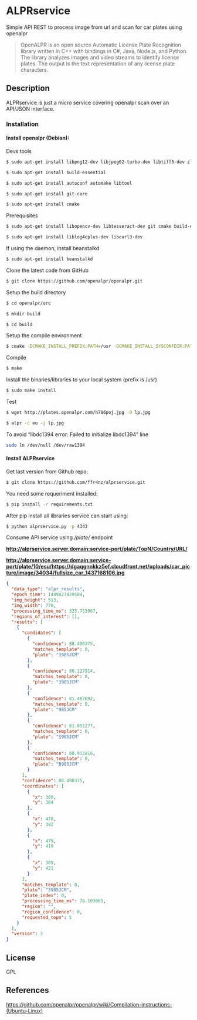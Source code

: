 # ALPRservice

Simple API REST to process image from url and scan for car plates using openalpr

> OpenALPR is an open source Automatic License Plate Recognition library written in C++ with bindings in C#, Java, Node.js, and Python. The library analyzes images and video streams to identify license plates. The output is the text representation of any license plate characters.

## Description

ALPRservice is just a micro service covering openalpr scan over an API/JSON interface.

### Installation

#### Install openalpr (Debian):

Devs tools

```sh
$ sudo apt-get install libpng12-dev libjpeg62-turbo-dev libtiff5-dev zlib1g-dev

$ sudo apt-get install build-essential

$ sudo apt-get install autoconf automake libtool

$ sudo apt-get install git-core

$ sudo apt-get install cmake
```

Prerequisites

```sh
$ sudo apt-get install libopencv-dev libtesseract-dev git cmake build-essential libleptonica-dev

$ sudo apt-get install liblog4cplus-dev libcurl3-dev
```

If using the daemon, install beanstalkd

```sh
$ sudo apt-get install beanstalkd
```

Clone the latest code from GitHub

```sh
$ git clone https://github.com/openalpr/openalpr.git
```

Setup the build directory

```sh
$ cd openalpr/src

$ mkdir build

$ cd build
```

Setup the compile environment

```sh
$ cmake -DCMAKE_INSTALL_PREFIX:PATH=/usr -DCMAKE_INSTALL_SYSCONFDIR:PATH=/etc ..
```

Compile

```sh
$ make
```

Install the binaries/libraries to your local system (prefix is /usr)

```sh
$ sudo make install
```

Test

```sh
$ wget http://plates.openalpr.com/h786poj.jpg -O lp.jpg

$ alpr -c eu -j lp.jpg
```

To avoid “libdc1394 error: Failed to initialize libdc1394” line

```sh
sudo ln /dev/null /dev/raw1394
```

#### Install ALPRservice

Get last version from Github repo:

```sh
$ git clone https://github.com/ffr4nz/alprservice.git
```

You need some requeriment installed:

```sh
$ pip install -r requirements.txt
```

After pip install all libraries service can start using:

```sh
$ python alprservice.py -p 4343
```
Consume API service using */plate/* endpoint

**http://alprservice.server.domain:service-port/plate/TopN/Country/URL/**

**http://alprservice.server.domain:service-port/plate/10/esu/https://dgaqgnnkkz5ef.cloudfront.net/uploads/car_picture/image/34034/fullsize_car_1437168106.jpg**
```json
{
  "data_type": "alpr_results", 
  "epoch_time": 1449827429584, 
  "img_height": 513, 
  "img_width": 770, 
  "processing_time_ms": 325.753967, 
  "regions_of_interest": [], 
  "results": [
    {
      "candidates": [
        {
          "confidence": 88.498375, 
          "matches_template": 0, 
          "plate": "3985JCM"
        }, 
        {
          "confidence": 86.127914, 
          "matches_template": 0, 
          "plate": "398SJCM"
        }, 
        {
          "confidence": 81.407692, 
          "matches_template": 0, 
          "plate": "985JCM"
        }, 
        {
          "confidence": 81.051277, 
          "matches_template": 0, 
          "plate": "S985JCM"
        }, 
        {
          "confidence": 80.932816, 
          "matches_template": 0, 
          "plate": "B985JCM"
        }
      ], 
      "confidence": 88.498375, 
      "coordinates": [
        {
          "x": 308, 
          "y": 384
        }, 
        {
          "x": 478, 
          "y": 382
        }, 
        {
          "x": 479, 
          "y": 419
        }, 
        {
          "x": 309, 
          "y": 421
        }
      ], 
      "matches_template": 0, 
      "plate": "3985JCM", 
      "plate_index": 0, 
      "processing_time_ms": 76.103065, 
      "region": "", 
      "region_confidence": 0, 
      "requested_topn": 5
    }
  ], 
  "version": 2
}
```

License
----

GPL

References
----

https://github.com/openalpr/openalpr/wiki/Compilation-instructions-(Ubuntu-Linux)
